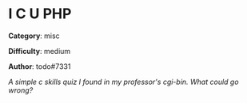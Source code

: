 # I C U PHP

**Category**: misc

**Difficulty**: medium

**Author**: todo#7331

_A simple c skills quiz I found in my professor's cgi-bin. What could go wrong?_
